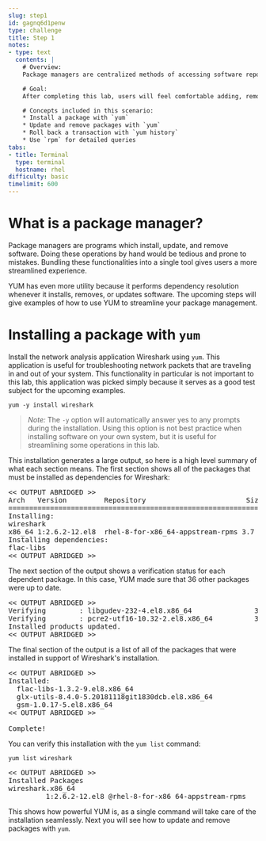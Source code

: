 ```yaml
---
slug: step1
id: gagnq6d1penw
type: challenge
title: Step 1
notes:
- type: text
  contents: |
    # Overview:
    Package managers are centralized methods of accessing software repositories. Using package managers for installing and updating software removes many opportunities for user error and automates numerous installation steps. On RHEL, YUM is the default package manager, but you will also see RPM.

    # Goal:
    After completing this lab, users will feel comfortable adding, removing, and updating packages.

    # Concepts included in this scenario:
    * Install a package with `yum`
    * Update and remove packages with `yum`
    * Roll back a transaction with `yum history`
    * Use `rpm` for detailed queries
tabs:
- title: Terminal
  type: terminal
  hostname: rhel
difficulty: basic
timelimit: 600
---
```

# What is a package manager?

Package managers are programs which install, update, and remove software.
Doing these operations by hand would be tedious and prone to mistakes. Bundling these
functionalities into a single tool gives users a more streamlined experience.

YUM has even more utility because it performs dependency resolution whenever
it installs, removes, or updates software. The upcoming steps will give
examples of how to use YUM to streamline your package management.

# Installing a package with `yum`

Install the network analysis application Wireshark using `yum`. This application
is useful for troubleshooting network packets that are traveling in and out
of your system. This functionality in particular is not important to this lab,
this application was picked simply because it serves as a good test subject for
the upcoming examples.


```
yum -y install wireshark
```

>_Note:_ The `-y` option will automatically answer yes to any prompts during the installation. Using this option is not best practice when installing software on your own system, but it is useful for streamlining some operations in this lab.

This installation generates a large output, so here is a high level
summary of what each section means. The first section shows all of the packages
that must be installed as dependencies for Wireshark:

<pre class=file>
<< OUTPUT ABRIDGED >>
Arch   Version         Repository                        Size
===================================================================
Installing:
wireshark
x86_64 1:2.6.2-12.el8  rhel-8-for-x86_64-appstream-rpms 3.7 M
Installing dependencies:
flac-libs
<< OUTPUT ABRIDGED >>
</pre>

The next section of the output shows a verification status for each dependent package. In this case,
YUM made sure that 36 other packages were up to date.

<pre class=file>
<< OUTPUT ABRIDGED >>
Verifying        : libgudev-232-4.el8.x86_64               35/36
Verifying        : pcre2-utf16-10.32-2.el8.x86_64          36/36
Installed products updated.
<< OUTPUT ABRIDGED >>
</pre>

The final section of the output is a list of all of the packages that were
installed in support of Wireshark's installation.

<pre class=file>
<< OUTPUT ABRIDGED >>
Installed:
  flac-libs-1.3.2-9.el8.x86_64
  glx-utils-8.4.0-5.20181118git1830dcb.el8.x86_64
  gsm-1.0.17-5.el8.x86_64
<< OUTPUT ABRIDGED >>

Complete!
</pre>

You can verify this installation with the `yum list` command:

```
yum list wireshark
```

<pre class=file>
<< OUTPUT ABRIDGED >>
Installed Packages
wireshark.x86_64
         1:2.6.2-12.el8 @rhel-8-for-x86_64-appstream-rpms
</pre>

This shows how powerful YUM is, as a single command will take care of the installation
seamlessly. Next you will see how to update and remove packages with `yum`.
